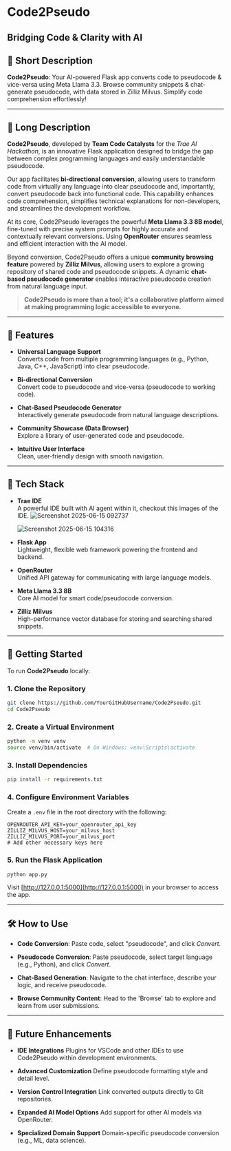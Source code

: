 
# Code2Pseudo  
**Bridging Code & Clarity with AI**
---

## 🔹 Short Description

**Code2Pseudo**: Your AI-powered Flask app converts code to pseudocode & vice-versa using Meta Llama 3.3. Browse community snippets & chat-generate pseudocode, with data stored in Zilliz Milvus. Simplify code comprehension effortlessly!

---

## 🔸 Long Description

**Code2Pseudo**, developed by **Team Code Catalysts** for the *Trae AI Hackathon*, is an innovative Flask application designed to bridge the gap between complex programming languages and easily understandable pseudocode.

Our app facilitates **bi-directional conversion**, allowing users to transform code from virtually any language into clear pseudocode and, importantly, convert pseudocode back into functional code. This capability enhances code comprehension, simplifies technical explanations for non-developers, and streamlines the development workflow.

At its core, Code2Pseudo leverages the powerful **Meta Llama 3.3 8B model**, fine-tuned with precise system prompts for highly accurate and contextually relevant conversions. Using **OpenRouter** ensures seamless and efficient interaction with the AI model.

Beyond conversion, Code2Pseudo offers a unique **community browsing feature** powered by **Zilliz Milvus**, allowing users to explore a growing repository of shared code and pseudocode snippets. A dynamic **chat-based pseudocode generator** enables interactive pseudocode creation from natural language input.

> **Code2Pseudo is more than a tool; it's a collaborative platform aimed at making programming logic accessible to everyone.**

---

## 🌟 Features

- **Universal Language Support**  
  Converts code from multiple programming languages (e.g., Python, Java, C++, JavaScript) into clear pseudocode.

- **Bi-directional Conversion**  
  Convert code to pseudocode and vice-versa (pseudocode to working code).

- **Chat-Based Pseudocode Generator**  
  Interactively generate pseudocode from natural language descriptions.

- **Community Showcase (Data Browser)**  
  Explore a library of user-generated code and pseudocode.

- **Intuitive User Interface**  
  Clean, user-friendly design with smooth navigation.

---

## 🧰 Tech Stack
- **Trae IDE**  
  A powerful IDE built with AI agent within it, checkout this images of the IDE.
  ![Screenshot 2025-06-15 092737](https://github.com/user-attachments/assets/0aa72870-fd3f-458e-beb8-1a6c31227298)
  
  ![Screenshot 2025-06-15 104316](https://github.com/user-attachments/assets/dcf27ada-6e19-408f-a5c2-dc7bc8b0a639)

- **Flask App**  
  Lightweight, flexible web framework powering the frontend and backend.

- **OpenRouter**  
  Unified API gateway for communicating with large language models.

- **Meta Llama 3.3 8B**  
  Core AI model for smart code/pseudocode conversion.

- **Zilliz Milvus**  
  High-performance vector database for storing and searching shared snippets.

---

## 🚀 Getting Started

To run **Code2Pseudo** locally:

### 1. Clone the Repository

```bash
git clone https://github.com/YourGitHubUsername/Code2Pseudo.git
cd Code2Pseudo
````

### 2. Create a Virtual Environment

```bash
python -m venv venv
source venv/bin/activate  # On Windows: venv\Scripts\activate
```

### 3. Install Dependencies

```bash
pip install -r requirements.txt
```

### 4. Configure Environment Variables

Create a `.env` file in the root directory with the following:

```env
OPENROUTER_API_KEY=your_openrouter_api_key
ZILLIZ_MILVUS_HOST=your_milvus_host
ZILLIZ_MILVUS_PORT=your_milvus_port
# Add other necessary keys here
```

### 5. Run the Flask Application

```bash
python app.py
```

Visit [http://127.0.0.1:5000](http://127.0.0.1:5000) in your browser to access the app.

---

## 🛠 How to Use

* **Code Conversion**:
  Paste code, select "pseudocode", and click *Convert*.

* **Pseudocode Conversion**:
  Paste pseudocode, select target language (e.g., Python), and click *Convert*.

* **Chat-Based Generation**:
  Navigate to the chat interface, describe your logic, and receive pseudocode.

* **Browse Community Content**:
  Head to the 'Browse' tab to explore and learn from user submissions.

---

## 🔮 Future Enhancements

* **IDE Integrations**
  Plugins for VSCode and other IDEs to use Code2Pseudo within development environments.

* **Advanced Customization**
  Define pseudocode formatting style and detail level.

* **Version Control Integration**
  Link converted outputs directly to Git repositories.

* **Expanded AI Model Options**
  Add support for other AI models via OpenRouter.

* **Specialized Domain Support**
  Domain-specific pseudocode conversion (e.g., ML, data science).
